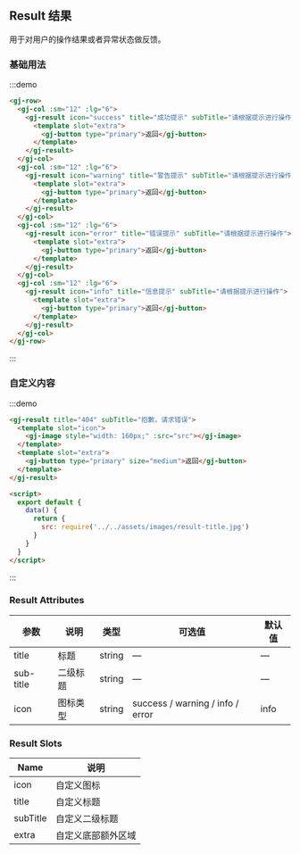 ## Result 结果

用于对用户的操作结果或者异常状态做反馈。

### 基础用法

:::demo

```html
<gj-row>
  <gj-col :sm="12" :lg="6">
    <gj-result icon="success" title="成功提示" subTitle="请根据提示进行操作">
      <template slot="extra">
        <gj-button type="primary">返回</gj-button>
      </template>
    </gj-result>
  </gj-col>
  <gj-col :sm="12" :lg="6">
    <gj-result icon="warning" title="警告提示" subTitle="请根据提示进行操作">
      <template slot="extra">
        <gj-button type="primary">返回</gj-button>
      </template>
    </gj-result>
  </gj-col>
  <gj-col :sm="12" :lg="6">
    <gj-result icon="error" title="错误提示" subTitle="请根据提示进行操作">
      <template slot="extra">
        <gj-button type="primary">返回</gj-button>
      </template>
    </gj-result>
  </gj-col>
  <gj-col :sm="12" :lg="6">
    <gj-result icon="info" title="信息提示" subTitle="请根据提示进行操作">
      <template slot="extra">
        <gj-button type="primary">返回</gj-button>
      </template>
    </gj-result>
  </gj-col>
</gj-row>
```

:::

### 自定义内容

:::demo

```html
<gj-result title="404" subTitle="抱歉，请求错误">
  <template slot="icon">
    <gj-image style="width: 160px;" :src="src"></gj-image>
  </template>
  <template slot="extra">
    <gj-button type="primary" size="medium">返回</gj-button>
  </template>
</gj-result>

<script>
  export default {
    data() {
      return {
        src: require('../../assets/images/result-title.jpg')
      }
    }
  }
</script>
```

:::

### Result Attributes

| 参数          | 说明            | 类型            | 可选值                 | 默认值   |
|-------------  |---------------- |---------------- |---------------------- |-------- |
| title          | 标题         | string  |          —             |    —     |
| sub-title    | 二级标题  | string | — |    —  |
| icon  | 图标类型    | string  |    success / warning / info / error  |  info |

### Result Slots

| Name | 说明 |
|------|--------|
| icon | 自定义图标  |
| title | 自定义标题     |
| subTitle | 自定义二级标题     |
| extra | 自定义底部额外区域     |
